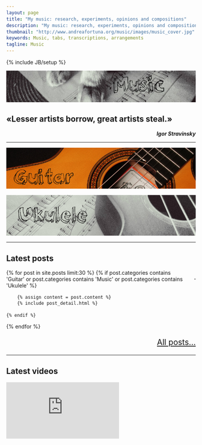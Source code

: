 ```yaml
---
layout: page
title: "My music: research, experiments, opinions and compositions" 
description: "My music: research, experiments, opinions and compositions"
thumbnail: "http://www.andreafortuna.org/music/images/music_cover.jpg"
keywords: Music, tabs, transcriptions, arrangements
tagline: Music
---
```

{% include JB/setup %}

![Music](/music/images/music_cover.jpg)


«Lesser artists borrow, great artists steal.»  
--
<p style="text-align: right;font-style: italic;"><strong>Igor Stravinsky</strong></p>



<hr/>


[![Guitar](/music/images/guitar_cover.jpg)](/guitar/)

[![Ukulele](/music/images/ukulele_cover.jpg)](/ukulele/)

<hr/>


Latest posts
--

<p style="text-align: right;float:right;margin-top:10px;margin-left:20px;"><a href="/music/rss.xml"><i class="fa fa-rss fa-4x" >&nbsp;</i></a></p>
<div class="blog-index">

{% for post in site.posts limit:30 %}
     {% if post.categories contains 'Guitar' or post.categories contains 'Music' or post.categories contains 'Ukulele' %}
    
        {% assign content = post.content %}
        {% include post_detail.html %}
       
    {% endif %}
{% endfor %}

</div>

<p style="text-align: right;font-size:1.5em;"> <a href="./archive/">All posts...</a> </p>

<hr/>

Latest videos
--

<div class="video-container">
<iframe src="https://www.youtube.com/embed/?listType=user_uploads&list=andreafortuna" frameborder="0" allowfullscreen></iframe>
</div>
